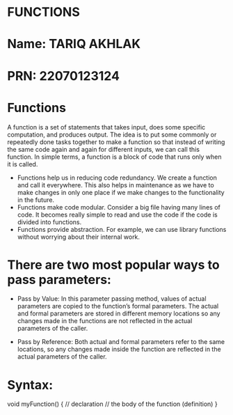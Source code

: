 # FUNCTIONS
# Name: TARIQ AKHLAK
# PRN: 22070123124

# Functions
A function is a set of statements that takes input, does some specific computation, and produces output. 
The idea is to put some commonly or repeatedly done tasks together to make a function so that instead of writing the same code again and again 
for different inputs, we can call this function.
In simple terms, a function is a block of code that runs only when it is called.
* Functions help us in reducing code redundancy. We create a function and call it everywhere. This also helps in maintenance as we have to make changes in only one place if we make changes to the functionality in the future.
* Functions make code modular. Consider a big file having many lines of code. It becomes really simple to read and use the code  if the code is divided into functions.
* Functions provide abstraction. For example, we can use library functions without worrying about their internal work.

# There are two most popular ways to pass parameters:

* Pass by Value: In this parameter passing method, values of actual parameters are copied to the function’s formal parameters. The actual and formal parameters are stored in different memory locations so any changes made in the functions are not reflected in the actual parameters of the caller. 
 
* Pass by Reference: Both actual and formal parameters refer to the same locations, so any changes made inside the function are reflected in the actual parameters of the caller.

# Syntax: 
void myFunction() { // declaration
  // the body of the function (definition)
}
